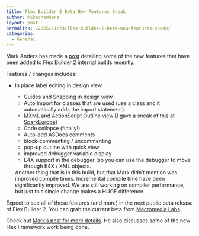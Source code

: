 ```yaml
---
title: Flex Builder 2 Beta New Features Sneak
author: mikechambers
layout: post
permalink: /2005/11/29/flex-builder-2-beta-new-features-sneak/
categories:
  - General
---
```



Mark Anders has made a [post][1] detailing some of the new features that have been added to Flex Builder 2 internal builds recently.

Features / changes includes:  
<!--more-->

*   In place label editing in design view</p> 
    *   Guides and Snapping in design view
    *   Auto Import for classes that are used (use a class and it automatically adds the import statement).
    *   MXML and ActionScript Outline view (I gave a sneak of this at [SparkEurope][2])
    *   Code collapse (finally!)
    *   Auto-add ASDocs comments
    *   block-commenting / uncommenting
    *   pop-up outline with quick view
    *   improved debugger variable display
    *   E4X support in the debugger (so you can use the debugger to move through E4X / XML objects.</ul> 
    Another thing that is in this build, but that Mark didn&#8217;t mention was improved compile times. Incremental compile time have been significantly improved. We are still working on compiler performance, but just this single change makes a HUGE difference.
    
    Expect to see all of these features (and more) in the next public beta release of Flex Builder 2. You can grab the current beta from [Macromedia Labs][3].
    
    Check out [Mark&#8217;s post for more details][1]. He also discusses some of the new Flex Framework work being done.

 [1]: http://www.andersblog.com/archives/2005/11/flex_friday_dem.html
 [2]: http://www.sparkeurope.com
 [3]: http://labs.macromedia.com